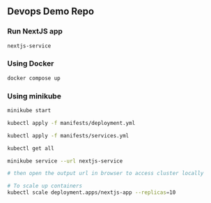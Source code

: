 ## Devops Demo Repo

### Run NextJS app

```bash
nextjs-service
```

### Using Docker

```bash
docker compose up
```

### Using minikube

```bash
minikube start

kubectl apply -f manifests/deployment.yml

kubectl apply -f manifests/services.yml

kubectl get all

minikube service --url nextjs-service

# then open the output url in browser to access cluster locally

# To scale up containers
kubectl scale deployment.apps/nextjs-app --replicas=10
```